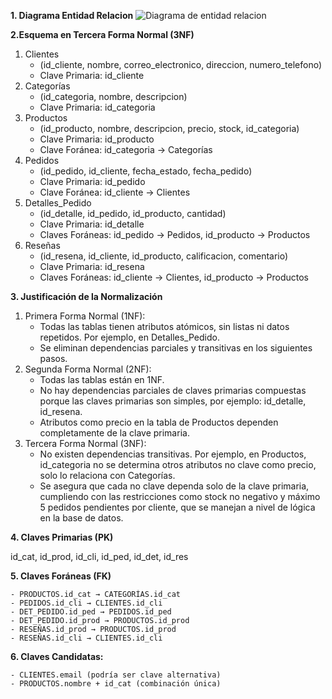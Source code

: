 **1. Diagrama Entidad Relacion**
![Diagrama de entidad relacion](IMAGEN_ER.png)

**2.Esquema en Tercera Forma Normal (3NF)**

1.	Clientes 
    - (id_cliente, nombre, correo_electronico, direccion, numero_telefono)
    - Clave Primaria: id_cliente
2.	Categorías 
    - (id_categoria, nombre, descripcion)
    - Clave Primaria: id_categoria
3.	Productos 
    - (id_producto, nombre, descripcion, precio, stock, id_categoria)
    - Clave Primaria: id_producto
    - Clave Foránea: id_categoria → Categorías
4.	Pedidos 
    - (id_pedido, id_cliente, fecha_estado, fecha_pedido)
    - Clave Primaria: id_pedido
    - Clave Foránea: id_cliente → Clientes
5.	Detalles_Pedido 
    - (id_detalle, id_pedido, id_producto, cantidad)
    - Clave Primaria: id_detalle
    - Claves Foráneas: id_pedido → Pedidos, id_producto → Productos
6.	Reseñas 
    - (id_resena, id_cliente, id_producto, calificacion, comentario)
    - Clave Primaria: id_resena
    - Claves Foráneas: id_cliente → Clientes, id_producto → Productos

**3. Justificación de la Normalización**

1.	Primera Forma Normal (1NF): 
    - Todas las tablas tienen atributos atómicos, sin listas ni datos repetidos. Por ejemplo, en Detalles_Pedido.
    - Se eliminan dependencias parciales y transitivas en los siguientes pasos.
2.	Segunda Forma Normal (2NF): 
    - Todas las tablas están en 1NF.
    - No hay dependencias parciales de claves primarias compuestas porque las claves primarias son simples, por ejemplo: id_detalle, id_resena.
    - Atributos como precio en la tabla de Productos dependen completamente de la clave primaria.
3.	Tercera Forma Normal (3NF): 
    - No existen dependencias transitivas. Por ejemplo, en Productos, id_categoria no se determina otros atributos no clave como precio, solo lo relaciona con Categorías.
    - Se asegura que cada no clave dependa solo de la clave primaria, cumpliendo con las restricciones como stock no negativo y máximo 5 pedidos pendientes por cliente, que se manejan a nivel de lógica en la base de datos.

**4. Claves Primarias (PK)**

id_cat, id_prod, id_cli, id_ped, id_det, id_res

**5. Claves Foráneas (FK)**

    - PRODUCTOS.id_cat → CATEGORÍAS.id_cat
    - PEDIDOS.id_cli → CLIENTES.id_cli
    - DET_PEDIDO.id_ped → PEDIDOS.id_ped
    - DET_PEDIDO.id_prod → PRODUCTOS.id_prod
    - RESEÑAS.id_prod → PRODUCTOS.id_prod
    - RESEÑAS.id_cli → CLIENTES.id_cli

**6.	Claves Candidatas:**

    - CLIENTES.email (podría ser clave alternativa)
    - PRODUCTOS.nombre + id_cat (combinación única)
